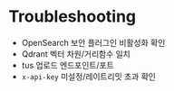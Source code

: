 
# Troubleshooting
- OpenSearch 보안 플러그인 비활성화 확인
- Qdrant 벡터 차원/거리함수 일치
- tus 업로드 엔드포인트/포트
- `x-api-key` 미설정/레이트리밋 초과 확인

